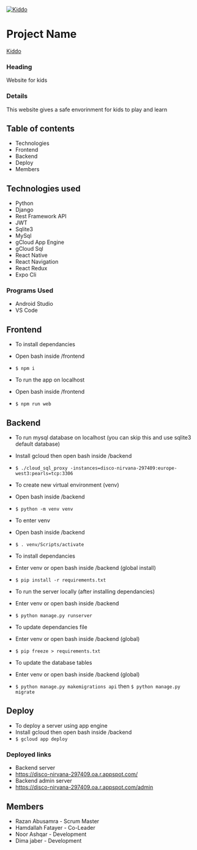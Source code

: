 [![Kiddo](https://i.postimg.cc/wTKffWZb/kiddo.png)](https://disco-nirvana-297409.oa.r.appspot.com/)

# Project Name #
[Kiddo](https://disco-nirvana-297409.oa.r.appspot.com/)

### Heading ###
Website for kids

### Details ###
This website gives a safe envorinment for kids to play and learn

## Table of contents ##
* Technologies
* Frontend
* Backend
* Deploy
* Members

## Technologies used ##
* Python
* Django
* Rest Framework API
* JWT
* Sqlite3
* MySql
* gCloud App Engine
* gCloud Sql
* React Native
* React Navigation
* React Redux
* Expo Cli
### Programs Used ###
* Android Studio
* VS Code

## Frontend ##
* To install dependancies
* Open bash inside /frontend
* `$ npm i`

* To run the app on localhost
* Open bash inside /frontend
* `$ npm run web`

## Backend ##
* To run mysql database on localhost (you can skip this and use sqlite3 default database)
* Install gcloud then open bash inside /backend
* `$ ./cloud_sql_proxy -instances=disco-nirvana-297409:europe-west3:pearls=tcp:3306`

* To create new virtual environment (venv)
* Open bash inside /backend
* `$ python -m venv venv`

* To enter venv
* Open bash inside /backend
* `$ . venv/Scripts/activate`

* To install dependancies
* Enter venv or open bash inside /backend (global install)
* `$ pip install -r requirements.txt`

* To run the server locally (after installing dependancies)
* Enter venv or open bash inside /backend
* `$ python manage.py runserver`

* To update dependancies file
* Enter venv or open bash inside /backend (global)
* `$ pip freeze > requirements.txt`

* To update the database tables
* Enter venv or open bash inside /backend (global)
* `$ python manage.py makemigrations api` then `$ python manage.py migrate`

## Deploy ##
* To deploy a server using app engine
* Install gcloud then open bash inside /backend
* `$ gcloud app deploy`

### Deployed links ###
* Backend server
* https://disco-nirvana-297409.oa.r.appspot.com/
* Backend admin server
* https://disco-nirvana-297409.oa.r.appspot.com/admin

## Members ##
* Razan Abusamra - Scrum Master
* Hamdallah Fatayer - Co-Leader
* Noor Ashqar - Development
* Dima jaber - Development
